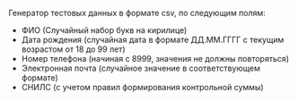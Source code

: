 Генератор тестовых данных в формате csv, по следующим полям:
- ФИО (Случайный набор букв на кирилице)
- Дата рождения (случайная дата в формате ДД.ММ.ГГГГ с текущим возрастом от 18 до 99 лет)
- Номер телефона (начиная с 8999, значения не должны повторяться)
- Электронная почта (случайное значение в соответствующем формате)
- СНИЛС (с учетом правил формирования контрольной суммы)
